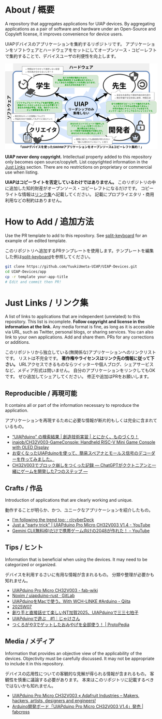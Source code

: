# About / 概要

A repository that aggregates applications for UIAP devices.
By aggregating applications as a pair of software and hardware under an Open-Source and Copyleft license, it improves convenience for device users.

UIAPデバイスのアプリケーションを集約するリポジトリです。
アプリケーションをソフトウェアとハードウェアをセットにしてオープンソース・コピーレフトで集約することで、デバイスユーザの利便性を向上します。

<img src=".src/img/top-2025_09_30.drawio.svg" alt="概要図" style="width:768px">

**UIAP never deny copyright.**
Intellectual property added to this repository only becomes open source/copyleft.
List copyrighted information in the [Just Links](#just-links--リンク集) section.
There are no restrictions on proprietary or commercial use when listing.

**UIAPはコピーライトを否定しているわけではありません。**
このリポジトリの中に追加した知的財産がオープンソース・コピーレフトになるだけです。
コピーライトな情報は[リンク集](#just-links--リンク集)へ記載してください。
記載にプロプライエタリ・商用利用などの制約はありません。

# How to Add / 追加方法

Use the PR template to add to this repository. See [split-keyboard](split-keyboard) for an example of an edited template.

このリポジトリへ追加するPRテンプレートを使用します。テンプレートを編集した例は[split-keyboard](split-keyboard)を参照してください。

```bash
git clone https://github.com/YuukiUmeta-UIAP/UIAP-Devices.git
cd UIAP-Devices/app
cp -r template your-app-title
# Edit and commit then PR!
```

# Just Links / リンク集

A list of links to applications that are independent (unrelated) to this repository.
This list is incomplete.
**Follow copyright and license in the information at the link.**
Any media format is fine, as long as it is accessible via URL, such as Twitter, personal blogs, or sharing services.
You can also link to your own applications.
Add and share them. PRs for any corrections or additions.

このリポジトリから独立している(無関係な)アプリケーションへのリンクリストです。
リストは不完全です。
**著作権やライセンスはリンク先の情報に従って下さい。**
URLアクセスできるものならツイッターや個人ブログ、シェアサービスなど、メディア形式は問いません。
自分のアプリケーションをリンクしてもOKです。
ぜひ追加してシェアしてください。
修正や追加はPRをお願いします。

## Reproducible / 再現可能

It contains all or part of the information necessary to reproduce the application.

アプリケーションを再現するために必要な情報が断片的もしくは完全に含まれているもの。

- [“UIAPduino” の検索結果 | 創造技術実習 | とにかく、ものづくり！](https://robo164.com/?s=UIAPduino)
- [inajob/CH32V003-GameConsole: Handheld RISC-V Mini Game Console with OLED Display](https://github.com/inajob/CH32V003-GameConsole)
- [お安くなったUIAPduinoを使って、簡易スペアナとモールス信号のデコーダーを作ってみました。](https://x.com/pokibon/status/1973356650405961889)
- [CH32V003でブロック崩しをつくった記録 ― ChatGPTがククトニアンと一緒にゲームを開発した7つのステップ ―](https://kuktonian.blogspot.com/2025/10/20251011.html)

## Crafts / 作品

Introduction of applications that are clearly working and unique.

動作することが明らか、かつ、ユニークなアプリケーションを紹介したもの。

- [I'm following the trend too: : r/cyberDeck](https://www.reddit.com/r/cyberDeck/comments/1jb4ria/im_following_the_trend_too/)
- [Just a "party trick" | UIAPduino Pro Micro CH32V003 V1.4 - YouTube](https://www.youtube.com/watch?v=YItTtpDSDTk)
- [Gemini CLI(無料枠)だけで携帯ゲーム向けの2048が作れた！ - YouTube](https://www.youtube.com/watch?v=ztnDVnJdpo0)

## Tips / ヒント

Information that is beneficial when using the devices.
It may need to be categorized or organized.

デバイスを利用するさいに有用な情報が含まれるもの。
分類や整理が必要かも知れません。

- [UIAPduino Pro Micro CH32V003 - fab-wiki](https://scrapbox.io/fab-wiki/UIAPduino_Pro_Micro_CH32V003)
- [Noxim / uiapduino-rust · GitLab](https://owo.codes/noxim/uiapduino-rust)
- [UIAPduinoをMacで使う。With WCH-LINKE #Arduino - Qiita](https://qiita.com/NWLab/items/82bcfd8d3300df087445)
- [2025W07](https://blog.ikejima.org/weekly/2025/02/17/2025w07.html)
- [創り手と直接話せて楽しいNT加賀2025、UIAPduinoで三三七拍子](https://fukuno.jig.jp/4596)
- [UIAPduinoで遊ぶ　#1｜じゃけさん](https://note.com/jake_nagoya_mh/n/n2b382907497f)
- [つくろがや3でゲットしたおみやげを全部使う！ | ProtoPedia](https://protopedia.net/prototype/6719)

## Media / メディア

Information that provides an objective view of the applicability of the devices.
Objectivity must be carefully discussed.
It may not be appropriate to include it in this repository.

デバイスの応用性についての客観的な見解が得られる情報が含まれるもの。
客観性を慎重に議論する必要があります。
本来はこのリポジトリに記載するべきではないかも知れません。

- [UIAPduino Pro Micro CH32V003 «  Adafruit Industries – Makers, hackers, artists, designers and engineers!](https://blog.adafruit.com/2024/09/11/uiapduino-pro-micro-ch32v003/)
- [Arduino開発ボード「UIAPduino Pro Micro CH32V003 V1.4」発売 | fabcross](https://web.archive.org/web/20250323012648/https://fabcross.jp/news/2024/20240919_UIAPduino.html)
